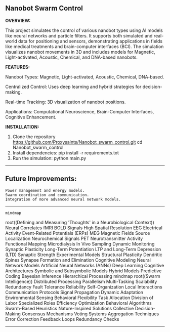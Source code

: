 Nanobot Swarm Control
---
**OVERVIEW:**

This project simulates the control of various nanobot types using AI models like neural networks and particle filters. It supports both simulated and real-world data for positioning and sensors, demonstrating applications in fields like medical treatments and brain-computer interfaces (BCI). The simulation visualizes nanobot movements in 3D and includes models for Magnetic, Light-activated, Acoustic, Chemical, and DNA-based nanobots.

**FEATURES:**

Nanobot Types: Magnetic, Light-activated, Acoustic, Chemical, DNA-based.

Centralized Control: Uses deep learning and hybrid strategies for decision-making.

Real-time Tracking: 3D visualization of nanobot positions.

Applications: Computational Neuroscience, Brain-Computer Interfaces, Cognitive Enhancement.



**INSTALLATION:**

1. Clone the repository https://github.com/Proxysaints/Nanobot_swarm_control.git
cd Nanobot_swarm_control
3. Install dependencies:
pip install -r requirements.txt
3. Run the simulation:
python main.py


---
Future Improvements:
---
    Power management and energy models.
    Swarm coordination and communication.
    Integration of more advanced neural network models.   




----

    mindmap
  root((Defining and Measuring 'Thoughts' in a Neurobiological Context))
    Neural Correlates
      fMRI
        BOLD Signals
        High Spatial Resolution
      EEG
        Electrical Activity
        Event-Related Potentials (ERPs)
      MEG
        Magnetic Fields
        Source Localization
    Neurochemical Signals
      PET
        Neurotransmitter Activity
        Functional Mapping
      Microdialysis
        In Vivo Sampling
        Dynamic Monitoring
    Synaptic Plasticity
      Long-Term Potentiation LTP and Long-Term Depression (LTD)
        Synaptic Strength
        Experimental Models
      Structural Plasticity
        Dendritic Spines
        Synapse Formation and Elimination
    Cognitive Modeling
      Neural Network Models
        Artificial Neural Networks (ANNs)
        Deep Learning
      Cognitive Architectures
        Symbolic and Subsymbolic Models
        Hybrid Models
      Predictive Coding
        Bayesian Inference
        Hierarchical Processing
mindmap
  root((Swarm Intelligence))
    Distributed Processing
      Parallelism
        Multi-Tasking
        Scalability
      Redundancy
        Fault Tolerance
        Reliability
    Self-Organization
      Local Interactions
        Communication Protocols
        Signal Propagation
      Dynamic Adaptation
        Environmental Sensing
        Behavioral Flexibility
    Task Allocation
      Division of Labor
        Specialized Roles
        Efficiency Optimization
      Behavioral Algorithms
        Swarm-Based Heuristics
        Nature-Inspired Solutions
    Collective Decision-Making
      Consensus Mechanisms
        Voting Systems
        Aggregation Techniques
      Error Correction
        Feedback Loops
        Redundancy Checks

----